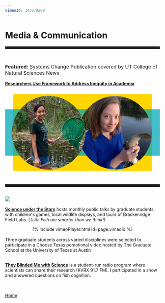 ```yaml
---
vimeoId: 343679289
---
```


<body>

<div class="container">
<div class="blurb">
<h1>Media & Communication</h1>
<hr style="height:9px;color:#84949B"><br>
	

<p style="text-align:left;font-size:115%"><b>Featured:</b> Systems Change Publication covered by UT College of Natural Sciences News <br>
<p><a href="https://cns.utexas.edu/news/researchers-framework-address-inequity-biology"> <b>Researchers Use Framework to Address Inequity in Academia</b></a><img src="/images/diversity2.jpg">
	
	
<p>
	
<hr style="height:9px;color:#84949B"><br>
<img src="/images/SUTS1.jpg">
<p><a href="https://scienceunderthestars.org/2018/08/20/sept-13-kelly-wallace/"> <b>Science under the Stars</b></a> hosts monthly public talks by graduate students, with children's games, local wildlife displays, and tours of Brackenridge Field Labs. (Talk: <i>Fish are smarter than we think!) </i></p> 
		


<center>{% include vimeoPlayer.html id=page.vimeoId %}</center><br>
Three graduate students across varied disciplines were selected to participate in a Choose Texas pomotional video hosted by The Graduate School at the University of Texas at Austin <br><br>

<p><a href="https://tbmws.podbean.com/"> <b>They Blinded Me with Science</b></a> is a student-run radio program where scientists can share their research (KVRX 91.7 FM). I participated in a show and answered questions on fish cognition. <br>

<br><br><a href="../">Home</a>
